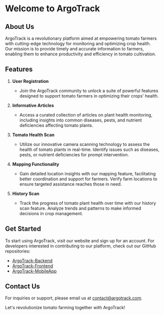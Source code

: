 # Welcome to ArgoTrack



## About Us

ArgoTrack is a revolutionary platform aimed at empowering tomato farmers with cutting-edge technology for monitoring and optimizing crop health. Our mission is to provide timely and accurate information to farmers, enabling them to enhance productivity and efficiency in tomato cultivation.

## Features

1. **User Registration**
   - Join the ArgoTrack community to unlock a suite of powerful features designed to support tomato farmers in optimizing their crops' health.

2. **Informative Articles**
   - Access a curated collection of articles on plant health monitoring, including insights into common diseases, pests, and nutrient deficiencies affecting tomato plants.

3. **Tomato Health Scan**
   - Utilize our innovative camera scanning technology to assess the health of tomato plants in real-time. Identify issues such as diseases, pests, or nutrient deficiencies for prompt intervention.

4. **Mapping Functionality**
   - Gain detailed location insights with our mapping feature, facilitating better coordination and support for farmers. Verify farm locations to ensure targeted assistance reaches those in need.

5. **History Scan**
   - Track the progress of tomato plant health over time with our history scan feature. Analyze trends and patterns to make informed decisions in crop management.

## Get Started

To start using ArgoTrack, visit our website and sign up for an account. For developers interested in contributing to our platform, check out our GitHub repositories:

- [ArgoTrack-Backend](https://github.com/ArgoTrack-Bangkit/Cloud-Computing)
- [ArgoTrack-Frontend](link-ke-repo-frontend)
- [ArgoTrack-MobileApp](link-ke-repo-mobileapp)


## Contact Us

For inquiries or support, please email us at contact@argotrack.com.

Let's revolutionize tomato farming together with ArgoTrack!
